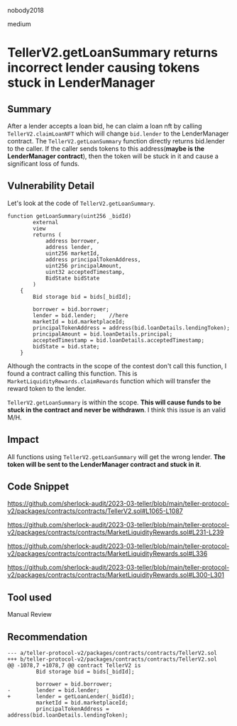 nobody2018

medium

# TellerV2.getLoanSummary returns incorrect lender causing tokens stuck in LenderManager

## Summary

After a lender accepts a loan bid, he can claim a loan nft by calling `TellerV2.claimLoanNFT` which will change `bid.lender` to the LenderManager contract. The `TellerV2.getLoanSummary` function directly returns bid.lender to the caller. If the caller sends tokens to this address(**maybe is the LenderManager contract**), then the token will be stuck in it and cause a significant loss of funds.

## Vulnerability Detail

Let's look at the code of `TellerV2.getLoanSummary`.

```solidity
function getLoanSummary(uint256 _bidId)
        external
        view
        returns (
            address borrower,
            address lender,
            uint256 marketId,
            address principalTokenAddress,
            uint256 principalAmount,
            uint32 acceptedTimestamp,
            BidState bidState
        )
    {
        Bid storage bid = bids[_bidId];

        borrower = bid.borrower;
        lender = bid.lender;	//here
        marketId = bid.marketplaceId;
        principalTokenAddress = address(bid.loanDetails.lendingToken);
        principalAmount = bid.loanDetails.principal;
        acceptedTimestamp = bid.loanDetails.acceptedTimestamp;
        bidState = bid.state;
    }
```

Although the contracts in the scope of the contest don't call this function, I found a contract calling this function. This is  `MarketLiquidityRewards.claimRewards` function which will transfer the reward token to the lender.

`TellerV2.getLoanSummary` is within the scope. **This will cause funds to be stuck in the contract and never be withdrawn**. I think this issue is an valid M/H.

## Impact

All functions using `TellerV2.getLoanSummary` will get the wrong lender. **The token will be sent to the LenderManager contract and stuck in it**.

## Code Snippet

https://github.com/sherlock-audit/2023-03-teller/blob/main/teller-protocol-v2/packages/contracts/contracts/TellerV2.sol#L1065-L1087

https://github.com/sherlock-audit/2023-03-teller/blob/main/teller-protocol-v2/packages/contracts/contracts/MarketLiquidityRewards.sol#L231-L239

https://github.com/sherlock-audit/2023-03-teller/blob/main/teller-protocol-v2/packages/contracts/contracts/MarketLiquidityRewards.sol#L336

https://github.com/sherlock-audit/2023-03-teller/blob/main/teller-protocol-v2/packages/contracts/contracts/MarketLiquidityRewards.sol#L300-L301

## Tool used

Manual Review

## Recommendation

```solididty
--- a/teller-protocol-v2/packages/contracts/contracts/TellerV2.sol
+++ b/teller-protocol-v2/packages/contracts/contracts/TellerV2.sol
@@ -1078,7 +1078,7 @@ contract TellerV2 is
         Bid storage bid = bids[_bidId];
 
         borrower = bid.borrower;
-        lender = bid.lender;
+        lender = getLoanLender(_bidId);
         marketId = bid.marketplaceId;
         principalTokenAddress = address(bid.loanDetails.lendingToken);
```